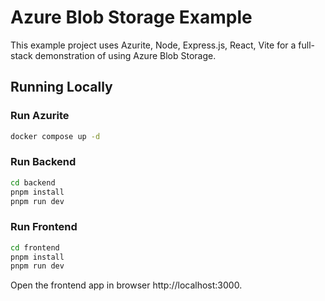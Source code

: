 # Azure Blob Storage Example

This example project uses Azurite, Node, Express.js, React, Vite for a full-stack demonstration of using Azure Blob Storage.

## Running Locally

### Run Azurite

```bash
docker compose up -d
```

### Run Backend

```bash
cd backend
pnpm install
pnpm run dev
```

### Run Frontend

```bash
cd frontend
pnpm install
pnpm run dev
```

Open the frontend app in browser http://localhost:3000.
